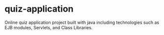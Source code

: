 # quiz-application
Online quiz application project built with java including technologies such as EJB modules, Servlets, and Class Libraries.
